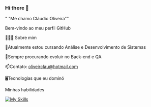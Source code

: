### Hi there 👋
" "Me chamo Cláudio Oliveira""

Bem-vindo ao meu perfil GitHub

👨🏻‍💻 Sobre mim

🌱Atualmente estou cursando Análise e Desenvolvimento de Sistemas

🚀Sempre procurando evoluir no Back-end e QA

📫Contato: oliveirclau@hotmail.com

🖥️Tecnologias que eu dominó

Minhas habilidades

[![My Skills](https://skillicons.dev/icons?i=js,eclipse,idea,java,mysql,nodejs,py,react,solidjs,vscode,wasm)](https://skillicons.dev)
